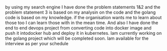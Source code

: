 by using my search engine I have done the problem statements 1&2 and the problem statement 3 is based on my analysin on the code and the golang code is based on my knowledge.
if the organisation wants me to learn about those too I can learn those with in the mean time.
And also I have done the end to end devops project from converting code into docker image and push it intodocker hub and deploy it in kubernetes.
Iam currently working on the golang project which will be completed soon.
Iam available for the interview as per your schedule 
